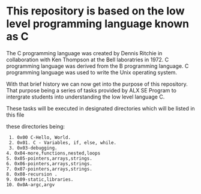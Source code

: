 # This repository is based on the low level programming language known as C

The C programming language was created by Dennis Ritchie in collaboration with Ken Thompson at the Bell laboratries in 1972. C programming language was derived from the B programming language. C programming language was used to write the Unix operating system.

With that brief history we can now get into the purpose of this repository. That purpose being a series of tasks provided by ALX SE Program to intergrate students into understanding the low level language C.

These tasks will be executed in designated directories which will be listed in this file

these directories being:
	
	 1. 0x00 C-Hello, World.
	 2. 0x01. C - Variables, if, else, while.
	 3. 0x03-debugging.
 	4. 0x04-more,functions,nested,loops
 	5. 0x05-pointers,arrays,strings.
 	6. 0x06-pointers,arrays,strings.
 	7. 0x07-pointers,arrays,strings.
 	8. 0x08-recursion .
 	9. 0x09-static,libraries.
 	10. 0x0A-argc,argv
